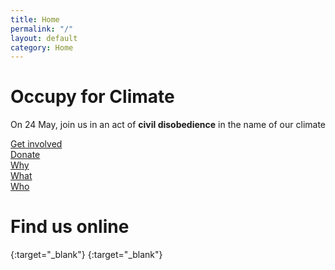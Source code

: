 ```yaml
---
title: Home
permalink: "/"
layout: default
category: Home
---
```


# Occupy for Climate

<span class="big">On 24 May,</span> join us in an act of <span class="sec">**civil disobedience**</span> in the name of our climate


<div class="action">
    <div class="amod wide">
        <a href="get-involved">Get involved</a>
    </div>
    <div class="amod">
        <a href="donate">Donate</a>
    </div>
    <div class="amod">
        <a href="why">Why</a>
    </div>
    <div class="amod">
        <a href="what">What</a>
    </div>
    <div class="amod">
        <a href="who">Who</a>
    </div>
</div>

# Find us online

[<i class="fab fa-facebook"></i>](https://www.facebook.com/events/430147554456065/){:target="_blank"}
[<i class="fab fa-instagram"></i>](https://instagram.com/youthforclimatelux){:target="_blank"}